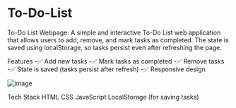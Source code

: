 # To-Do-List
To-Do List Webpage: A simple and interactive To-Do List web application that allows users to add, remove, and mark tasks as completed. The state is saved using localStorage, so tasks persist even after refreshing the page.


Features
-✅ Add new tasks
-✅ Mark tasks as completed
-✅ Remove tasks
-✅ State is saved (tasks persist after refresh)
-✅ Responsive design







![image](https://github.com/user-attachments/assets/0cbd3b9b-d8ff-471c-9b93-73f4c657d817)

Tech Stack
HTML
CSS
JavaScript
LocalStorage (for saving tasks)






